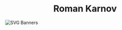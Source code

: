 
<h1 align="center">Roman Karnov</h1>





![SVG Banners](https://svg-banners.vercel.app/api?type=luminance&text1=RoKa781&width=800height=400")

